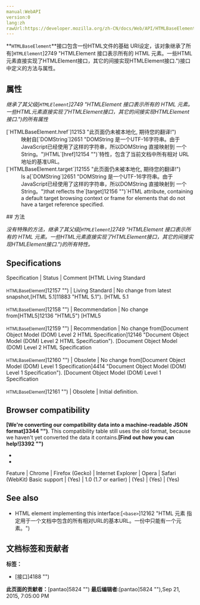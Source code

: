 ```yaml
---
manual:WebAPI
version:0
lang:zh
rawUrl:https://developer.mozilla.org/zh-CN/docs/Web/API/HTMLBaseElement
---
```








**`HTMLBaseElement`**接口包含一份HTML文件的基础 URI设定，该对象继承了所有[`HTMLElement`]2749 "HTMLElement 接口表示所有的 HTML 元素。一些HTML元素直接实现了HTMLElement接口，其它的间接实现HTMLElement接口.")接口中定义的方法与属性。


## 属性<a name="属性"></a>


<em>继承了其父级[`HTMLElement`]2749 "HTMLElement 接口表示所有的 HTML 元素。一些HTML元素直接实现了HTMLElement接口，其它的间接实现HTMLElement接口.")的所有属性</em>

<dl><dt>[`HTMLBaseElement.href`]12153 "此页面仍未被本地化, 期待您的翻译!")</dt><dd>映射自[`DOMString`]2651 "DOMString 是一个UTF-16字符串。由于JavaScript已经使用了这样的字符串，所以DOMString 直接映射到 一个String。")HTML`[href]12154 "")`特性，包含了当前文档中所有相对 URL 地址的基准URL。</dd><dt>[`HTMLBaseElement.target`]12155 "此页面仍未被本地化, 期待您的翻译!")</dt><dd>Is a[`DOMString`]2651 "DOMString 是一个UTF-16字符串。由于JavaScript已经使用了这样的字符串，所以DOMString 直接映射到 一个String。")that reflects the`[target]12156 "")`HTML attribute, containing a default target browsing context or frame for elements that do not have a target reference specified.</dd></dl>
## 方法<a name="方法"></a>


<em>没有特殊的方法，继承了其父级[`HTMLElement`]2749 "HTMLElement 接口表示所有的 HTML 元素。一些HTML元素直接实现了HTMLElement接口，其它的间接实现HTMLElement接口.")的所有特性。</em>


## Specifications<a name="Specifications"></a>
Specification | Status | Comment 
[HTML Living Standard<br></br><small>HTMLBaseElement</small>]12157 "") | Living Standard | No change from latest snapshot,[HTML 5.1]11883 "HTML 5.1"). 
[HTML 5.1<br></br><small>HTMLBaseElement</small>]12158 "") | Recommendation | No change from[HTML5]12136 "HTML5") 
[HTML5<br></br><small>HTMLBaseElement</small>]12159 "") | Recommendation | No change from[Document Object Model (DOM) Level 2 HTML Specification]12146 "Document Object Model (DOM) Level 2 HTML Specification"). 
[Document Object Model (DOM) Level 2 HTML Specification<br></br><small>HTMLBaseElement</small>]12160 "") | Obsolete | No change from[Document Object Model (DOM) Level 1 Specification]4414 "Document Object Model (DOM) Level 1 Specification"). 
[Document Object Model (DOM) Level 1 Specification<br></br><small>HTMLBaseElement</small>]12161 "") | Obsolete | Initial definition. 


## Browser compatibility<a name="Browser_compatibility"></a>


**[We&#39;re converting our compatibility data into a machine-readable JSON format]3344 "")**. This compatibility table still uses the old format, because we haven&#39;t yet converted the data it contains.**[Find out how you can help!]3392 "")**


* 
* 
Feature | Chrome | Firefox (Gecko) | Internet Explorer | Opera | Safari (WebKit) 
Basic support | (Yes) | 1.0 (1.7 or earlier) | (Yes) | (Yes) | (Yes) 




## See also<a name="See_also"></a>

* HTML element implementing this interface:[`<base>`]12162 "HTML <base> 元素 指定用于一个文档中包含的所有相对URL的基本URL。一份中只能有一个<base>元素。")



## 文档标签和贡献者
**标签：**
* [接口]4188 "")

**此页面的贡献者：**[pantao]5824 "")
**最后编辑者:**[pantao]5824 ""),<time>Sep 21, 2015, 7:05:00 PM</time>


